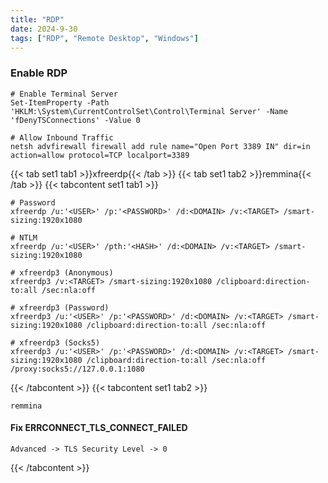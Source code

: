 ```yaml
---
title: "RDP"
date: 2024-9-30
tags: ["RDP", "Remote Desktop", "Windows"]
---
```


### Enable RDP

```console
# Enable Terminal Server
Set-ItemProperty -Path 'HKLM:\System\CurrentControlSet\Control\Terminal Server' -Name 'fDenyTSConnections' -Value 0
```

```console
# Allow Inbound Traffic
netsh advfirewall firewall add rule name="Open Port 3389 IN" dir=in action=allow protocol=TCP localport=3389
```

{{< tab set1 tab1 >}}xfreerdp{{< /tab >}}
{{< tab set1 tab2 >}}remmina{{< /tab >}}
{{< tabcontent set1 tab1 >}}

```console
# Password
xfreerdp /u:'<USER>' /p:'<PASSWORD>' /d:<DOMAIN> /v:<TARGET> /smart-sizing:1920x1080
```

```console
# NTLM
xfreerdp /u:'<USER>' /pth:'<HASH>' /d:<DOMAIN> /v:<TARGET> /smart-sizing:1920x1080
```

```console
# xfreerdp3 (Anonymous)
xfreerdp3 /v:<TARGET> /smart-sizing:1920x1080 /clipboard:direction-to:all /sec:nla:off
```

```console
# xfreerdp3 (Password)
xfreerdp3 /u:'<USER>' /p:'<PASSWORD>' /d:<DOMAIN> /v:<TARGET> /smart-sizing:1920x1080 /clipboard:direction-to:all /sec:nla:off
```

```console
# xfreerdp3 (Socks5)
xfreerdp3 /u:'<USER>' /p:'<PASSWORD>' /d:<DOMAIN> /v:<TARGET> /smart-sizing:1920x1080 /clipboard:direction-to:all /sec:nla:off /proxy:socks5://127.0.0.1:1080
```

{{< /tabcontent >}}
{{< tabcontent set1 tab2 >}}

```console
remmina
```

#### Fix ERRCONNECT_TLS_CONNECT_FAILED

```console
Advanced -> TLS Security Level -> 0
```

{{< /tabcontent >}}